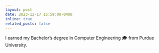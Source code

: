 ```yaml
---
layout: post
date: 2023-12-17 15:59:00-0400
inline: true
related_posts: false
---
```


I earned my Bachelor’s degree in Computer Engineering 🎓 from Purdue University.
